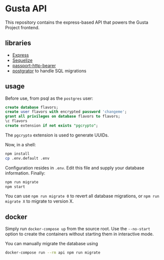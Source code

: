 # Gusta API

This repository contains the express-based API that powers the Gusta Project frontend.

## libraries

- [Express](https://expressjs.com/)
- [Sequelize](http://docs.sequelizejs.com/)
- [passport-http-bearer](https://github.com/jaredhanson/passport-http-bearer)
- [postgrator](https://github.com/rickbergfalk/postgrator) to handle SQL migrations

## usage

Before use, from psql as the `postgres` user:

```sql
create database flavors;
create user flavors with encrypted password 'changeme';
grant all privileges on database flavors to flavors;
\c flavors
create extension if not exists "pgcrypto";
```

The `pgcrypto` extension is used to generate UUIDs.

Now, in a shell:

```sh
npm install
cp .env.default .env
```

Configuration resides in `.env`. Edit this file and supply your database information. Finally:

```sh
npm run migrate
npm start
```

You can use `npm run migrate 0` to revert all database migrations, or `npm run migrate X` to migrate to version X.

## docker

Simply run `docker-compose up` from the source root. Use the `--no-start` option to create the containers without starting them in interactive mode.

You can manually migrate the database using

```sh
docker-compose run --rm api npm run migrate
```
